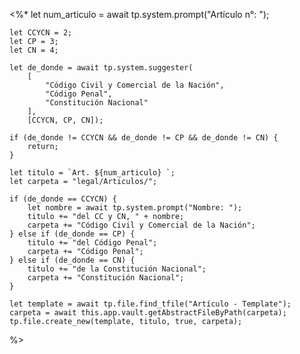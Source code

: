 <%*
	let num_articulo = await tp.system.prompt("Artículo n°: ");

	let CCYCN = 2;
	let CP = 3;
	let CN = 4;

	let de_donde = await tp.system.suggester(
		[
			"Código Civil y Comercial de la Nación",
			"Código Penal",
			"Constitución Nacional"
		],
		[CCYCN, CP, CN]);

	if (de_donde != CCYCN && de_donde != CP && de_donde != CN) {
		return;
	}

	let titulo = `Art. ${num_articulo} `;
	let carpeta = "legal/Articulos/";
	
	if (de_donde == CCYCN) {
		let nombre = await tp.system.prompt("Nombre: ");
		titulo += "del CC y CN, " + nombre;
		carpeta += "Código Civil y Comercial de la Nación";
	} else if (de_donde == CP) {
		titulo += "del Código Penal";
		carpeta += "Código Penal";
	} else if (de_donde == CN) {
		titulo += "de la Constitución Nacional";
		carpeta += "Constitución Nacional";
	}

	let template = await tp.file.find_tfile("Artículo - Template");
	carpeta = await this.app.vault.getAbstractFileByPath(carpeta);
	tp.file.create_new(template, titulo, true, carpeta);
%>